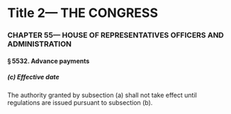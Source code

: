 
# Title 2— THE CONGRESS
### CHAPTER 55— HOUSE OF REPRESENTATIVES OFFICERS AND ADMINISTRATION
#### § 5532. Advance payments
##### (c) Effective date

The authority granted by subsection (a) shall not take effect until regulations are issued pursuant to subsection (b).
